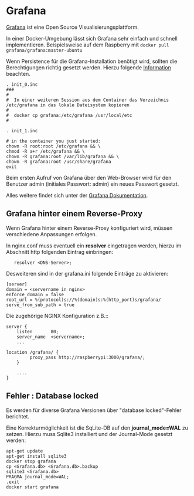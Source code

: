 # Grafana

[Grafana](https://grafana.com) ist eine Open Source Visualisierungsplattform.

In einer Docker-Umgebung lässt sich Grafana sehr einfach und schnell implementieren.
Beispielsweise auf dem Raspberry mit ```docker pull grafana/grafana:master-ubuntu```

Wenn Persistence für die Grafana-Installation benötigt wird, sollten die Berechtigungen richtig gesetzt werden. Hierzu folgende [Information](https://grafana.com/docs/grafana/latest/installation/docker/) beachten.

```
. init_0.inc
###
#
#  In einer weiteren Session aus dem Container das Verzeichnis /etc/grafana in das lokale Dateisystem kopieren
#
#  docker cp grafana:/etc/grafana /usr/local/etc
#

. init_1.inc

# in the container you just started:
chown -R root:root /etc/grafana && \
chmod -R a+r /etc/grafana && \
chown -R grafana:root /var/lib/grafana && \
chown -R grafana:root /usr/share/grafana
exit
```
Beim ersten Aufruf von Grafana über den Web-Browser wird für den Benutzer admin (initiales Passwort: admin) ein neues Passwort gesetzt.

Alles weitere findet sich unter der [Grafana Dokumentation](https://grafana.com/docs/grafana/latest/).

## Grafana hinter einem Reverse-Proxy
Wenn Grafana hinter einem Reverse-Proxy konfiguriert wird, müssen verschiedene Anpassungen erfolgen.

In nginx.conf muss eventuell ein **resolver** eingetragen werden, hierzu im Abschnitt http folgenden Eintrag einbringen:

```
   resolver <DNS-Server>;
```

Desweiteren sind in der grafana.ini folgende Einträge zu aktivieren:

```
[server]
domain = <servername in nginx>
enforce_domain = false
root_url = %(protocol)s://%(domain)s:%(http_port)s/grafana/
serve_from_sub_path = true
```

Die zugehörige NGINX Konfiguration z.B.::


```
server {
    listen       80;
    server_name  <servername>;
    ...
    
location /grafana/ {
         proxy_pass http://raspberrypi:3000/grafana/;
    }
    
    ....
}
```

## Fehler : Database locked
Es werden für diverse Grafana Versionen über "database locked"-Fehler berichtet.

Eine Korrekturmöglichkeit ist die SqLite-DB auf den **journal_mode=WAL** zu setzen.
Hierzu muss Sqlite3 installiert und der Journal-Mode gesetzt werden:

```
apt-get update
apt-get install sqlite3
docker stop grafana
cp <Grafana.db> <Grafana.db>.backup
sqlite3 <Grafana.db>
PRAGMA journal_mode=WAL;
.exit
docker start grafana
```
